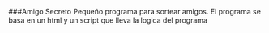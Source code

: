 ###Amigo Secreto
Pequeño programa para sortear amigos.
El programa se basa en un html y un script que lleva la logica del programa
